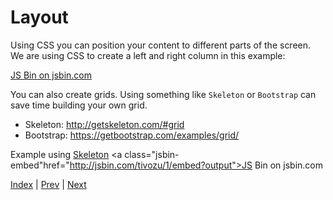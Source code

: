# Layout

Using CSS you can position your content to different parts of the screen. We are using CSS to create a left and right column in this example:

<a class="jsbin-embed" href="http://jsbin.com/rinule/1/embed?output">JS Bin on jsbin.com</a>

You can also create grids. Using something like `Skeleton` or `Bootstrap` can save time building your own grid.

- Skeleton: http://getskeleton.com/#grid
- Bootstrap: https://getbootstrap.com/examples/grid/

Example using [Skeleton](http://getskeleton.com/#grid) <a class="jsbin-embed"href="http://jsbin.com/tivozu/1/embed?output">JS Bin on jsbin.com</a>

[Index](.) | [Prev](colors) | [Next](ids-and-classes)

